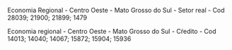 Economia Regional - Centro Oeste - Mato Grosso do Sul - Setor real - Cod 28039; 21900; 21899; 1479

Economia regional - Centro Oeste - Mato Grosso do Sul - Cŕedito - Cod 14013; 14040; 14067; 15872; 15904; 15936
